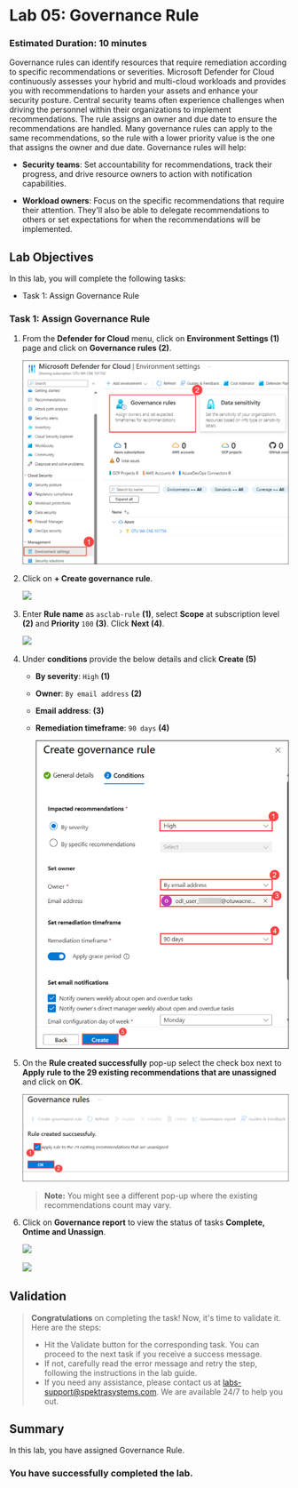 # Lab 05: Governance Rule

### Estimated Duration: 10 minutes

Governance rules can identify resources that require remediation according to specific recommendations or severities. Microsoft Defender for Cloud continuously assesses your hybrid and multi-cloud workloads and provides you with recommendations to harden your assets and enhance your security posture.
Central security teams often experience challenges when driving the personnel within their organizations to implement recommendations. 
The rule assigns an owner and due date to ensure the recommendations are handled. Many governance rules can apply to the same recommendations, so the rule with a lower priority value is the one that assigns the owner and due date. Governance rules will help:

- **Security teams**: Set accountability for recommendations, track their progress, and drive resource owners to action with notification capabilities.

- **Workload owners**: Focus on the specific recommendations that require their attention. They'll also be able to delegate recommendations to others or set expectations for when the recommendations will be implemented.

## Lab Objectives

In this lab, you will complete the following tasks:

- Task 1: Assign Governance Rule

### Task 1: Assign Governance Rule

1. From the **Defender for Cloud** menu, click on **Environment Settings (1)** page and click on **Governance rules (2)**.

   ![](../images/defender1.7.png)

1. Click on **+ Create governance rule**.

   ![](../images/m1-img20.png)

1. Enter **Rule name** as `asclab-rule` **(1)**, select **Scope** at subscription level **(2)** and **Priority** `100` **(3)**. Click **Next (4)**.

   ![](../images/m1-img21.png)
    
1. Under **conditions** provide the below details and click **Create (5)**
	
   - **By severity**: `High` **(1)**
   - **Owner**: `By email address` **(2)**
   - **Email address**: <inject key="AzureAdUserEmail"></inject> **(3)**
   - **Remediation timeframe**: `90 days` **(4)**

     ![](../images/m1-img22_new.png)

1. On the **Rule created successfully** pop-up select the check box next to **Apply rule to the 29 existing recommendations that are unassigned** and click on **OK**.

   ![](../images/a1.6.png)

   >**Note:** You might see a different pop-up where the existing recommendations count may vary.

1. Click on **Governance report** to view the status of tasks **Complete, Ontime and Unassign**.

   ![](../images/m1-img23.png)
    
   ![](../images/m1-img24.png)

## Validation

   > **Congratulations** on completing the task! Now, it's time to validate it. Here are the steps:
   > - Hit the Validate button for the corresponding task. You can proceed to the next task if you receive a success message.
   > - If not, carefully read the error message and retry the step, following the instructions in the lab guide.
   > - If you need any assistance, please contact us at labs-support@spektrasystems.com. We are available 24/7 to help you out.

   <validation step="5f242815-a4bb-4a74-a4c1-b360304165fb" />

## Summary

In this lab, you have assigned Governance Rule.

### You have successfully completed the lab.
